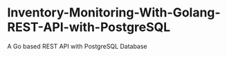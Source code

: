 # Inventory-Monitoring-With-Golang-REST-API-with-PostgreSQL
A Go based REST API with PostgreSQL Database
